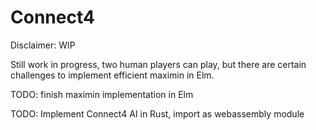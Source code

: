 # Connect4

Disclaimer: WIP

Still work in progress, two human players can play, but there are certain challenges to implement efficient maximin in Elm.

TODO: finish maximin implementation in Elm

TODO: Implement Connect4 AI in Rust, import as webassembly module